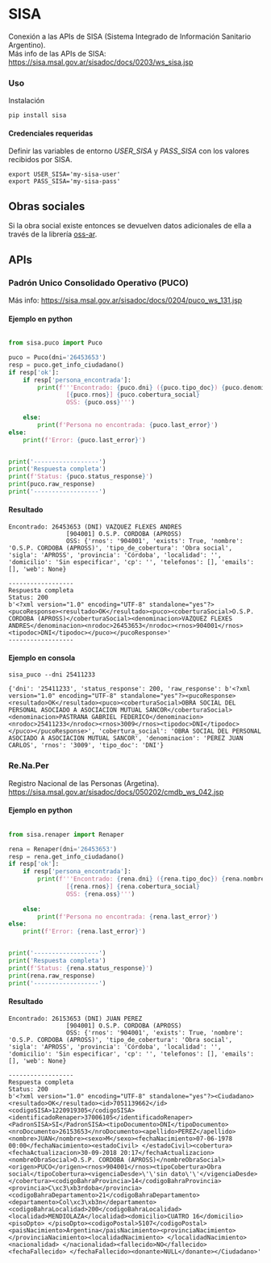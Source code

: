 # SISA
Conexión a las APIs de SISA (Sistema Integrado de Información Sanitario Argentino).  
Más info de las APIs de SISA: https://sisa.msal.gov.ar/sisadoc/docs/0203/ws_sisa.jsp  

### Uso

Instalación

```
pip install sisa
```

#### Credenciales requeridas
Definir las variables de entorno _USER_SISA_ y _PASS_SISA_ con los valores recibidos por SISA. 

```
export USER_SISA='my-sisa-user'
export PASS_SISA='my-sisa-pass'
```

## Obras sociales

Si la obra social existe entonces se devuelven datos adicionales de ella a través de la librería [oss-ar](https://pypi.org/project/oss-ar/).  


## APIs

### Padrón Unico Consolidado Operativo (PUCO)
Más info: https://sisa.msal.gov.ar/sisadoc/docs/0204/puco_ws_131.jsp  

#### Ejemplo en python

```python

from sisa.puco import Puco

puco = Puco(dni='26453653')
resp = puco.get_info_ciudadano()
if resp['ok']:
    if resp['persona_encontrada']:
        print(f'''Encontrado: {puco.dni} ({puco.tipo_doc}) {puco.denominacion}
                [{puco.rnos}] {puco.cobertura_social}
                OSS: {puco.oss}''')
        
    else:
        print(f'Persona no encontrada: {puco.last_error}')
else:
    print(f'Error: {puco.last_error}')


print('------------------')
print('Respuesta completa')
print(f'Status: {puco.status_response}')
print(puco.raw_response)
print('------------------')
```

#### Resultado

```
Encontrado: 26453653 (DNI) VAZQUEZ FLEXES ANDRES
                [904001] O.S.P. CORDOBA (APROSS)
                OSS: {'rnos': '904001', 'exists': True, 'nombre': 'O.S.P. CORDOBA (APROSS)', 'tipo_de_cobertura': 'Obra social', 'sigla': 'APROSS', 'provincia': 'Córdoba', 'localidad': '', 'domicilio': 'Sin especificar', 'cp': '', 'telefonos': [], 'emails': [], 'web': None}

------------------
Respuesta completa
Status: 200
b'<?xml version="1.0" encoding="UTF-8" standalone="yes"?><pucoResponse><resultado>OK</resultado><puco><coberturaSocial>O.S.P. CORDOBA (APROSS)</coberturaSocial><denominacion>VAZQUEZ FLEXES ANDRES</denominacion><nrodoc>26453653</nrodoc><rnos>904001</rnos><tipodoc>DNI</tipodoc></puco></pucoResponse>'
------------------
```

#### Ejemplo en consola

```
sisa_puco --dni 25411233

{'dni': '25411233', 'status_response': 200, 'raw_response': b'<?xml version="1.0" encoding="UTF-8" standalone="yes"?><pucoResponse><resultado>OK</resultado><puco><coberturaSocial>OBRA SOCIAL DEL PERSONAL ASOCIADO A ASOCIACION MUTUAL SANCOR</coberturaSocial><denominacion>PASTRANA GABRIEL FEDERICO</denominacion><nrodoc>25411233</nrodoc><rnos>3009</rnos><tipodoc>DNI</tipodoc></puco></pucoResponse>', 'cobertura_social': 'OBRA SOCIAL DEL PERSONAL ASOCIADO A ASOCIACION MUTUAL SANCOR', 'denominacion': 'PEREZ JUAN CARLOS', 'rnos': '3009', 'tipo_doc': 'DNI'}
```

### Re.Na.Per
Registro Nacional de las Personas (Argetina).  
https://sisa.msal.gov.ar/sisadoc/docs/050202/cmdb_ws_042.jsp  

#### Ejemplo en python

```python

from sisa.renaper import Renaper

rena = Renaper(dni='26453653')
resp = rena.get_info_ciudadano()
if resp['ok']:
    if resp['persona_encontrada']:
        print(f'''Encontrado: {rena.dni} ({rena.tipo_doc}) {rena.nombre} {rena.apellido}
                [{rena.rnos}] {rena.cobertura_social}
                OSS: {rena.oss}''')
        
    else:
        print(f'Persona no encontrada: {rena.last_error}')
else:
    print(f'Error: {rena.last_error}')


print('------------------')
print('Respuesta completa')
print(f'Status: {rena.status_response}')
print(rena.raw_response)
print('------------------')

```

#### Resultado

```
Encontrado: 26153653 (DNI) JUAN PEREZ
                [904001] O.S.P. CORDOBA (APROSS)
                OSS: {'rnos': '904001', 'exists': True, 'nombre': 'O.S.P. CORDOBA (APROSS)', 'tipo_de_cobertura': 'Obra social', 'sigla': 'APROSS', 'provincia': 'Córdoba', 'localidad': '', 'domicilio': 'Sin especificar', 'cp': '', 'telefonos': [], 'emails': [], 'web': None}

------------------
Respuesta completa
Status: 200
b'<?xml version="1.0" encoding="UTF-8" standalone="yes"?><Ciudadano><resultado>OK</resultado><id>7051139662</id><codigoSISA>1220919305</codigoSISA><identificadoRenaper>37006105</identificadoRenaper><PadronSISA>SI</PadronSISA><tipoDocumento>DNI</tipoDocumento><nroDocumento>26153653</nroDocumento><apellido>PEREZ</apellido><nombre>JUAN</nombre><sexo>M</sexo><fechaNacimiento>07-06-1978 00:00</fechaNacimiento><estadoCivil> </estadoCivil><cobertura><fechaActualizacion>30-09-2018 20:17</fechaActualizacion><nombreObraSocial>O.S.P. CORDOBA (APROSS)</nombreObraSocial><origen>PUCO</origen><rnos>904001</rnos><tipoCobertura>Obra social</tipoCobertura><vigenciaDesde>\'\'sin dato\'\'</vigenciaDesde></cobertura><codigoBahraProvincia>14</codigoBahraProvincia><provincia>C\xc3\xb3rdoba</provincia><codigoBahraDepartamento>21</codigoBahraDepartamento><departamento>Col\xc3\xb3n</departamento><codigoBahraLocalidad>200</codigoBahraLocalidad><localidad>MENDIOLAZA</localidad><domicilio>CUATRO 16</domicilio><pisoDpto> </pisoDpto><codigoPostal>5107</codigoPostal><paisNacimiento>Argentina</paisNacimiento><provinciaNacimiento> </provinciaNacimiento><localidadNacimiento> </localidadNacimiento><nacionalidad> </nacionalidad><fallecido>NO</fallecido><fechaFallecido> </fechaFallecido><donante>NULL</donante></Ciudadano>'

```
